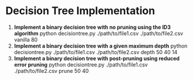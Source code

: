 # **Decision Tree Implementation**
1. **Implement a binary decision tree with no pruning using the ID3 algorithm**
	python decisiontree.py ./path/to/file1.csv ./path/to/file2.csv vanilla 80
2. **Implement a binary decision tree with a given maximum depth**
	python decisiontree.py ./path/to/file1.csv ./path/to/file2.csv depth 50 40 14
3. **Implement a binary decision tree with post-pruning using reduced error pruning**
	python decisiontree.py ./path/to/file1.csv ./path/to/file2.csv prune 50 40
